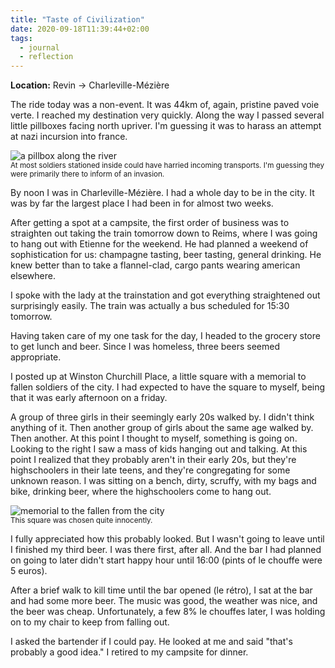 ```yaml
---
title: "Taste of Civilization"
date: 2020-09-18T11:39:44+02:00
tags:
  - journal
  - reflection
---
```


**Location:** Revin -> Charleville-Mézière

The ride today was a non-event. It was 44km of, again, pristine paved voie
verte. I reached my destination very quickly. Along the way I passed several
little pillboxes facing north upriver. I'm guessing it was to harass an attempt
at nazi incursion into france.

<img style="max-width: 100%; width: auto; height: auto;" src="/images/voie_verte_pillbox.jpg" alt="a pillbox along the river">
<figcaption><small>At most soldiers stationed inside could have harried incoming transports. I'm guessing they were primarily there to inform of an invasion.</small></figcaption>

By noon I was in Charleville-Mézière. I had a whole day to be in the city. It
was by far the largest place I had been in for almost two weeks.

After getting a spot at a campsite, the first order of business was to
straighten out taking the train tomorrow down to Reims, where I was going to
hang out with Etienne for the weekend. He had planned a weekend of
sophistication for us: champagne tasting, beer tasting, general drinking. He
knew better than to take a flannel-clad, cargo pants wearing american
elsewhere.

I spoke with the lady at the trainstation and got everything straightened out
surprisingly easily. The train was actually a bus scheduled for 15:30 tomorrow.

Having taken care of my one task for the day, I headed to the grocery store to
get lunch and beer. Since I was homeless, three beers seemed appropriate.

I posted up at Winston Churchill Place, a little square with a memorial to
fallen soldiers of the city. I had expected to have the square to myself, being
that it was early afternoon on a friday.

A group of three girls in their seemingly early 20s walked by. I didn't think
anything of it. Then another group of girls about the same age walked by. Then
another.  At this point I thought to myself, something is going on. Looking to
the right I saw a mass of kids hanging out and talking. At this point I
realized that they probably aren't in their early 20s, but they're
highschoolers in their late teens, and they're congregating for some unknown
reason. I was sitting on a bench, dirty, scruffy, with my bags and bike,
drinking beer, where the highschoolers come to hang out.

<img style="max-width: 90%; width: auto; height: auto;" src="/images/charleville_memorial.jpg" alt="memorial to the fallen from the city">
<figcaption><small>This square was chosen quite innocently.</small></figcaption>

I fully appreciated how this probably looked. But I wasn't going to leave until
I finished my third beer. I was there first, after all. And the bar I had
planned on going to later didn't start happy hour until 16:00 (pints of le
chouffe were 5 euros).

After a brief walk to kill time until the bar opened (le rétro), I sat at the
bar and had some more beer. The music was good, the weather was nice, and the
beer was cheap. Unfortunately, a few 8% le chouffes later, I was holding on to
my chair to keep from falling out.

I asked the bartender if I could pay. He looked at me and said "that's probably
a good idea." I retired to my campsite for dinner.

